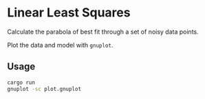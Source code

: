 # Linear Least Squares

Calculate the parabola of best fit through a set of noisy data points.

Plot the data and model with `gnuplot`.

## Usage

```bash
cargo run
gnuplot -sc plot.gnuplot
```